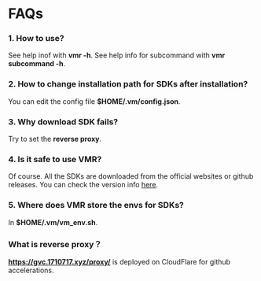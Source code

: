 # FAQs

### 1. How to use?

See help inof with **vmr -h**.
See help info for subcommand with **vmr subcommand -h**.

### 2. How to change installation path for SDKs after installation?

You can edit the config file **$HOME/.vm/config.json**.

### 3. Why download SDK fails?

Try to set the **reverse proxy**.

### 4. Is it safe to use **VMR**?

Of course. All the SDKs are downloaded from the official websites or github releases. You can check the version info [here](https://github.com/gvcgo/resources).

### 5. Where does **VMR** store the envs for SDKs?

In **$HOME/.vm/vm_env.sh**.

### What is reverse proxy？

**https://gvc.1710717.xyz/proxy/** is deployed on CloudFlare for github accelerations.
